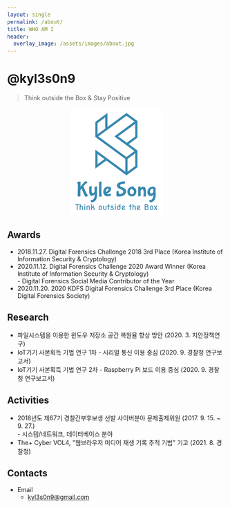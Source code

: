 ```yaml
---
layout: single
permalink: /about/
title: WHO AM I
header:
  overlay_image: /assets/images/about.jpg
---
```


# @kyl3s0n9

> Think outside the Box & Stay Positive

<center><img src="/assets/photo/logo.png"></center>

## Awards

- 2018.11.27. Digital Forensics Challenge 2018 3rd Place (Korea Institute of Information Security & Cryptology)
- 2020.11.12. Digital Forensics Challenge 2020 Award Winner (Korea Institute of Information Security & Cryptology)  
  \- Digital Forensics Social Media Contributor of the Year  
- 2020.11.20. 2020 KDFS Digital Forensics Challenge 3rd Place (Korea Digital Forensics Society)

## Research

- 파일시스템을 이용한 윈도우 저장소 공간 복원율 향상 방안 (2020. 3. 치안정책연구)
- IoT기기 사본획득 기법 연구 1차 - 시리얼 통신 이용 중심 (2020. 9. 경찰청 연구보고서)
- IoT기기 사본획득 기법 연구 2차 - Raspberry Pi 보드 이용 중심 (2020. 9. 경찰청 연구보고서)

## Activities
- 2018년도 제67기 경찰간부후보생 선발 사이버분야 문제출제위원 (2017. 9. 15. ~ 9. 27.)   
  \- 시스템/네트워크, 데이터베이스 분야
- The+ Cyber VOL4, "웹브라우저 미디어 재생 기록 추적 기법" 기고 (2021. 8. 경찰청)
## Contacts

- Email
  - <kyl3s0n9@gmail.com>

